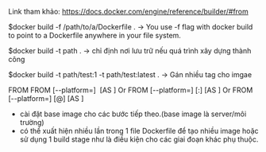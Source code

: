 Link tham khảo:
https://docs.docker.com/engine/reference/builder/#from

$docker build -f /path/to/a/Dockerfile .
-> You use -f flag with docker build to point to a Dockerfile anywhere in your file system.

$docker build -t path .
-> chỉ định nơi lưu trữ nếu quá trình xây dựng thành công

$docker build -t path/test:1 -t path/test:latest .
-> Gán nhiều tag cho imgae

FROM
FROM [--platform=<platform>] <image> [AS <name>]
Or
FROM [--platform=<platform>] <image>[:<tag>] [AS <name>]
Or
FROM [--platform=<platform>] <image>[@<digest>] [AS <name>]

  - cài đặt base image cho các bước tiếp theo.(base image là server/môi trường) 
  - có thể xuất hiện nhiều lần trong 1 file Dockerfile để tạo nhiều image hoặc sử dụng 1 build stage như là điều kiện cho các giai đoạn khác phụ thuộc.


